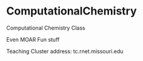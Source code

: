 # ComputationalChemistry
Computational Chemistry Class

Even MOAR Fun stuff

Teaching Cluster address:
tc.rnet.missouri.edu
